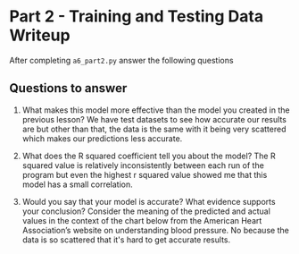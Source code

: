 # Part 2 - Training and Testing Data Writeup

After completing `a6_part2.py` answer the following questions

## Questions to answer

1. What makes this model more effective than the model you created in the previous lesson?
We have test datasets to see how accurate our results are but other than that, the data is the same with it being very scattered which makes our predictions less accurate.

2. What does the R squared coefficient tell you about the model?
The R squared value is relatively inconsistently between each run of the program but even the highest r squared value showed me that this model has a small correlation. 

3. Would you say that your model is accurate? What evidence supports your conclusion? Consider the meaning of the predicted and actual values in the context of the chart below from the American Heart Association’s website on understanding blood pressure.
No because the data is so scattered that it's hard to get accurate results.